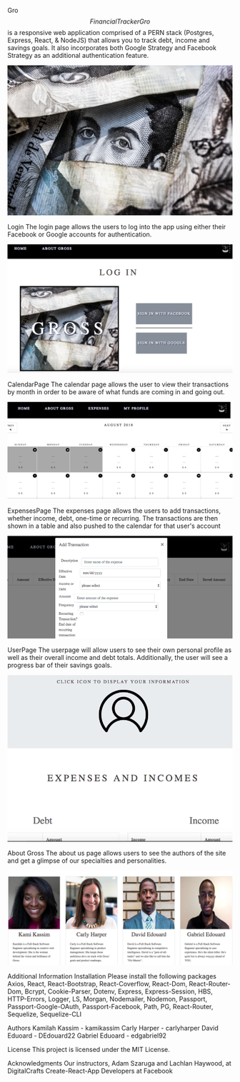 Gro$$ Financial Tracker
Gro$$ is a responsive web application comprised of a PERN stack (Postgres, Express, React, & NodeJS) that allows you to track debt, income and savings goals. It also incorporates both Google Strategy and Facebook Strategy as an additional authentication feature.

![Login](./readmepics/header.jpeg)


Login
The login page allows the users to log into the app using either their Facebook or Google accounts for authentication.

![LoginPage](/readmepics/Login.png)

CalendarPage
The calendar page allows the user to view their transactions by month in order to be aware of what funds are coming in and going out. 

![CalPage](./readmepics/Calendar.png)


ExpensesPage
The expenses page allows the users to add transactions, whether income, debt, one-time or recurring. The transactions are then shown in a table and also pushed to the calendar for that user's account

![ExpensesPage](./readmepics/Expenses.png)

UserPage
The userpage will allow users to see their own personal profile as well as their overall income and debt totals. Additionally, the user will see a progress bar of their savings goals. 

![UserPage](./readmepics/User.png)


About Gross
The about us page allows users to see the authors of the site and get a glimpse of our specialties and personalities.

![AboutPage](./readmepics/About.png)


Additional Information
Installation
Please install the following packages
Axios, React, React-Bootstrap, React-Coverflow, React-Dom, React-Router-Dom,  Bcrypt, Cookie-Parser, Dotenv, Express, Express-Session, HBS, HTTP-Errors, Logger, LS, Morgan, Nodemailer, Nodemon, Passport, Passport-Google-OAuth, Passport-Facebook, Path, PG, React-Router, Sequelize, Sequelize-CLI

Authors
Kamilah Kassim - kamikassim
Carly Harper - carlyharper
David Eduoard - DEdouard22
Gabriel Eduoard - edgabriel92

License
This project is licensed under the MIT License.

Acknowledgments
Our instructors, Adam Szaruga and Lachlan Haywood, at DigitalCrafts
Create-React-App Developers at Facebook